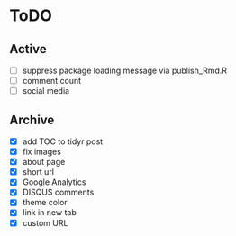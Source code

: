# ToDO

## Active

- [ ] suppress package loading message via publish_Rmd.R
- [ ] comment count
- [ ] social media

## Archive

- [x] add TOC to tidyr post
- [x] fix images
- [x] about page
- [x] short url
- [x] Google Analytics
- [x] DISQUS comments
- [x] theme color
- [x] link in new tab
- [x] custom URL
